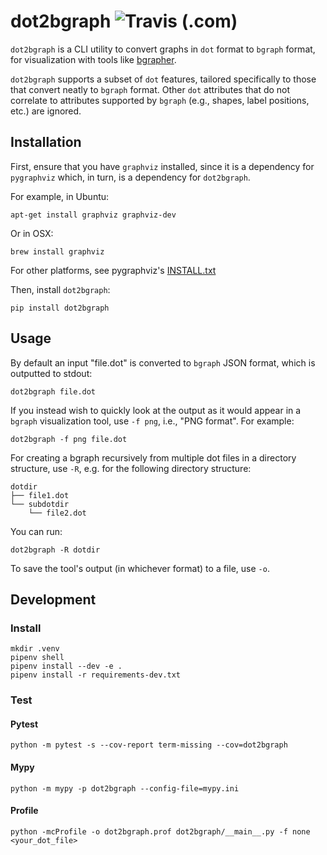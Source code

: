 # dot2bgraph ![Travis (.com)](https://img.shields.io/travis/com/vasilyrud/dot2bgraph)

`dot2bgraph` is a CLI utility to convert graphs in `dot` format to `bgraph` format, for visualization with tools like [bgrapher](https://github.com/vasilyrud/bgrapher).

`dot2bgraph` supports a subset of `dot` features, tailored specifically to those that convert neatly to `bgraph` format. Other `dot` attributes that do not correlate to attributes supported by `bgraph` (e.g., shapes, label positions, etc.) are ignored.

## Installation

First, ensure that you have `graphviz` installed, since it is a dependency for `pygraphviz` which, in turn, is a dependency for `dot2bgraph`.

For example, in Ubuntu:

```
apt-get install graphviz graphviz-dev
```

Or in OSX:

```
brew install graphviz
```

For other platforms, see pygraphviz's [INSTALL.txt](https://github.com/pygraphviz/pygraphviz/blob/main/INSTALL.txt)

Then, install `dot2bgraph`:

```
pip install dot2bgraph
```

## Usage

By default an input "file.dot" is converted to `bgraph` JSON format, which is outputted to stdout:

```
dot2bgraph file.dot
```

If you instead wish to quickly look at the output as it would appear in a `bgraph` visualization tool, use `-f png`, i.e., "PNG format". For example:

```
dot2bgraph -f png file.dot
```

For creating a bgraph recursively from multiple dot files in a directory structure, use `-R`, e.g. for the following directory structure:

```
dotdir
├── file1.dot
└── subdotdir
    └── file2.dot
```

You can run:

```
dot2bgraph -R dotdir
```

To save the tool's output (in whichever format) to a file, use `-o`.

## Development

### Install

```
mkdir .venv
pipenv shell
pipenv install --dev -e .
pipenv install -r requirements-dev.txt
```

### Test

#### Pytest

```
python -m pytest -s --cov-report term-missing --cov=dot2bgraph
```

#### Mypy

```
python -m mypy -p dot2bgraph --config-file=mypy.ini
```

#### Profile

```
python -mcProfile -o dot2bgraph.prof dot2bgraph/__main__.py -f none <your_dot_file>
```
